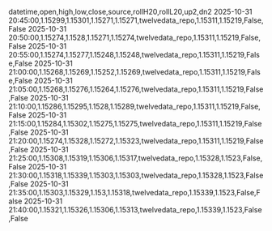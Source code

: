 datetime,open,high,low,close,source,rollH20,rollL20,up2,dn2
2025-10-31 20:45:00,1.15299,1.15301,1.15271,1.15271,twelvedata_repo,1.15311,1.15219,False,False
2025-10-31 20:50:00,1.15274,1.1528,1.15271,1.15274,twelvedata_repo,1.15311,1.15219,False,False
2025-10-31 20:55:00,1.15274,1.15277,1.15248,1.15248,twelvedata_repo,1.15311,1.15219,False,False
2025-10-31 21:00:00,1.15268,1.15269,1.15252,1.15269,twelvedata_repo,1.15311,1.15219,False,False
2025-10-31 21:05:00,1.15268,1.15276,1.15264,1.15276,twelvedata_repo,1.15311,1.15219,False,False
2025-10-31 21:10:00,1.15286,1.15295,1.1528,1.15289,twelvedata_repo,1.15311,1.15219,False,False
2025-10-31 21:15:00,1.15284,1.15302,1.15275,1.15275,twelvedata_repo,1.15311,1.15219,False,False
2025-10-31 21:20:00,1.15274,1.15328,1.15272,1.15323,twelvedata_repo,1.15311,1.15219,False,False
2025-10-31 21:25:00,1.15308,1.15319,1.15306,1.15317,twelvedata_repo,1.15328,1.1523,False,False
2025-10-31 21:30:00,1.15318,1.15339,1.15303,1.15303,twelvedata_repo,1.15328,1.1523,False,False
2025-10-31 21:35:00,1.15303,1.15329,1.153,1.15318,twelvedata_repo,1.15339,1.1523,False,False
2025-10-31 21:40:00,1.15321,1.15326,1.15306,1.15313,twelvedata_repo,1.15339,1.1523,False,False
